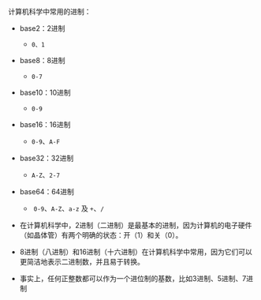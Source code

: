 计算机科学中常用的进制：
- base2：2进制
	- `0、1`
- base8：8进制
	- `0-7`
- base10：10进制
	- `0-9`
- base16：16进制
	- `0-9`、`A-F`
- base32：32进制
	- `A-Z`、`2-7`
- base64：64进制
	-  `0-9`、`A-Z`、`a-z` 及 `+`、`/` 

- 在计算机科学中，2进制（二进制）是最基本的进制，因为计算机的电子硬件（如晶体管）有两个明确的状态：开（1）和关（0）。
- 8进制（八进制）和16进制（十六进制）在计算机科学中常用，因为它们可以更简洁地表示二进制数，并且易于转换。
- 事实上，任何正整数都可以作为一个进位制的基数，比如3进制、5进制、7进制